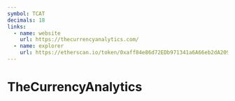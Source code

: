 ```yaml
---
symbol: TCAT
decimals: 18
links:
  - name: website
    url: https://thecurrencyanalytics.com/
  - name: explorer
    url: https://etherscan.io/token/0xaff84e86d72EDb971341a6A66eb2dA209446FA14
---
```


# TheCurrencyAnalytics
